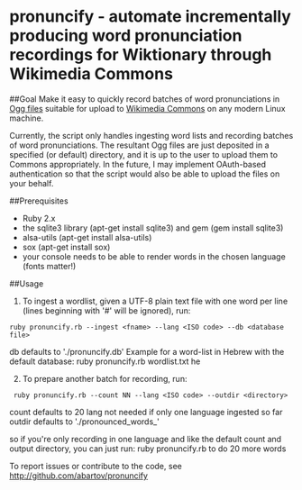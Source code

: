 # pronuncify - automate incrementally producing word pronunciation recordings for Wiktionary through Wikimedia Commons
##Goal
Make it easy to quickly record batches of word pronunciations in [Ogg files](https://en.wikipedia.org/wiki/Ogg) suitable for upload to [Wikimedia Commons](https://commons.wikimedia.org) on any modern Linux machine.

Currently, the script only handles ingesting word lists and recording batches of word pronunciations.  The resultant Ogg files are just deposited in a specified (or default) directory, and it is up to the user to upload them to Commons appropriately.  In the future, I may implement OAuth-based authentication so that the script would also be able to upload the files on your behalf.

##Prerequisites
* Ruby 2.x 
* the sqlite3 library (apt-get install sqlite3) and gem (gem install sqlite3)
* alsa-utils (apt-get install alsa-utils)
* sox (apt-get install sox)
* your console needs to be able to render words in the chosen language (fonts matter!)

##Usage

1. To ingest a wordlist, given a UTF-8 plain text file with one word per line (lines beginning with '#' will be ignored), run:

 ```
 ruby pronuncify.rb --ingest <fname> --lang <ISO code> --db <database file>
 ```

db defaults to './pronuncify.db'
Example for a word-list in Hebrew with the default database: ruby pronuncify.rb wordlist.txt he

2. To prepare another batch for recording, run: 

  ```
   ruby pronuncify.rb --count NN --lang <ISO code> --outdir <directory>
  ```
 
count defaults to 20
lang not needed if only one language ingested so far
outdir defaults to './pronounced_words_<ISO code>'
 
so if you're only recording in one language and like the default count and output directory, you can just run: ruby pronuncify.rb to do 20 more words

To report issues or contribute to the code, see http://github.com/abartov/pronuncify

